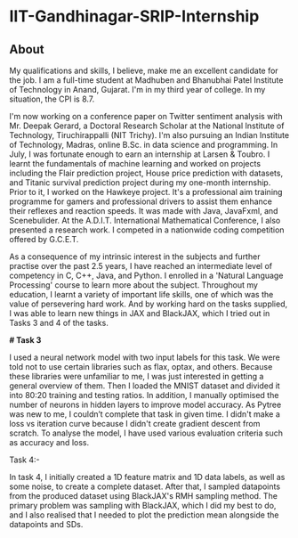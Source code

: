 # IIT-Gandhinagar-SRIP-Internship


## About

My qualifications and skills, I believe, make me an excellent candidate for the job. I am a full-time student at Madhuben and Bhanubhai Patel Institute of Technology in Anand, Gujarat. I'm in my third year of college. In my situation, the CPI is 8.7.

I'm now working on a conference paper on Twitter sentiment analysis with Mr. Deepak Gerard, a Doctoral Research Scholar at the National Institute of Technology, Tiruchirappalli (NIT Trichy). I'm also pursuing an Indian Institute of Technology, Madras, online B.Sc. in data science and programming. In July, I was fortunate enough to earn an internship at Larsen & Toubro. I learnt the fundamentals of machine learning and worked on projects including the Flair prediction project, House price prediction with datasets, and Titanic survival prediction project during my one-month internship. Prior to it, I worked on the Hawkeye project. It's a professional aim training programme for gamers and professional drivers to assist them enhance their reflexes and reaction speeds. It was made with Java, JavaFxml, and Scenebulider. At the A.D.I.T. International Mathematical Conference, I also presented a research work. I competed in a nationwide coding competition offered by G.C.E.T.

As a consequence of my intrinsic interest in the subjects and further practise over the past 2.5 years, I have reached an intermediate level of competency in C, C++, Java, and Python. I enrolled in a 'Natural Language Processing' course to learn more about the subject. Throughout my education, I learnt a variety of important life skills, one of which was the value of persevering hard work. And by working hard on the tasks supplied, I was able to learn new things in JAX and BlackJAX, which I tried out in Tasks 3 and 4 of the tasks.

**# Task 3**

I used a neural network model with two input labels for this task. We were told not to use certain libraries such as flax, optax, and others. Because these libraries were unfamiliar to me, I was just interested in getting a general overview of them. Then I loaded the MNIST dataset and divided it into 80:20 training and testing ratios. In addition, I manually optimised the number of neurons in hidden layers to improve model accuracy. As Pytree was new to me, I couldn’t complete that task in given time. I didn't make a loss vs iteration curve because I didn't create gradient descent from scratch. To analyse the model, I have used various evaluation criteria such as accuracy and loss.



Task 4:-

In task 4, I initially created a 1D feature matrix and 1D data labels, as well as some noise, to create a complete dataset. After that, I sampled datapoints from the produced dataset using BlackJAX's RMH sampling method. The primary problem was sampling with BlackJAX, which I did my best to do, and I also realised that I needed to plot the prediction mean alongside the datapoints and SDs.
